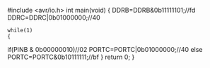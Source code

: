 #include <avr/io.h>
int main(void)
{
	DDRB=DDRB&0b11111101;//fd
	DDRC=DDRC|0b01000000;//40
    
	while(1)
	{
if(PINB & 0b00000010)//02
	PORTC=PORTC|0b01000000;//40
		else
		PORTC=PORTC&0b10111111;//bf
	}
	return 0;
	}

